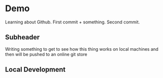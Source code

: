 # Demo
  Learning about Github. 
  First commit + something.
  Second commit.

## Subheader 
  Writing something to get to see how this thing works on local machines and then will be pushed to an online git store

## Local Development